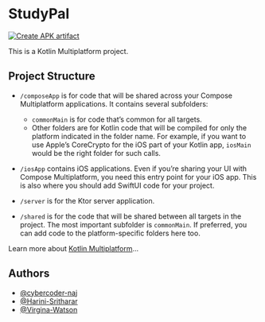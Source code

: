 # StudyPal

[![Create APK artifact](https://github.com/drp08/StudyPal/actions/workflows/build-artifact.yaml/badge.svg)](https://github.com/drp08/StudyPal/actions/workflows/build-artifact.yaml)

This is a Kotlin Multiplatform project.

## Project Structure

* `/composeApp` is for code that will be shared across your Compose Multiplatform applications.
  It contains several subfolders:
  - `commonMain` is for code that’s common for all targets.
  - Other folders are for Kotlin code that will be compiled for only the platform indicated in the folder name.
    For example, if you want to use Apple’s CoreCrypto for the iOS part of your Kotlin app,
    `iosMain` would be the right folder for such calls.

* `/iosApp` contains iOS applications. Even if you’re sharing your UI with Compose Multiplatform, 
  you need this entry point for your iOS app. This is also where you should add SwiftUI code for your project.

* `/server` is for the Ktor server application.

* `/shared` is for the code that will be shared between all targets in the project.
  The most important subfolder is `commonMain`. If preferred, you can add code to the platform-specific folders here too.

Learn more about [Kotlin Multiplatform](https://www.jetbrains.com/help/kotlin-multiplatform-dev/get-started.html)…

## Authors 

- [@cybercoder-naj](https://github.com/cybercoder-naj)
- [@Harini-Sritharar](https://github.com/Harini-Sritharar)
- [@Virgina-Watson](https://github.com/Virginia-Watson)
